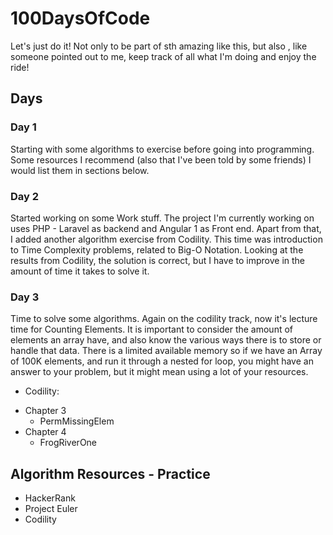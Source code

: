 # 100DaysOfCode
Let's just do it! Not only to be part of sth amazing like this, but also , like someone pointed out to me, keep track of all what I'm doing and enjoy the ride!

## Days

### Day 1
Starting with some algorithms to exercise before going into programming. Some resources I recommend (also that I've been told by some friends) I would list them in sections below.

### Day 2
Started working on some Work stuff. The project I'm currently working on uses PHP - Laravel as backend and Angular 1 as Front end. Apart from that, I added another algorithm exercise from Codility. This time was introduction to Time Complexity problems, related to Big-O Notation.
Looking at the results from Codility, the solution is correct, but I have to improve in the amount of time it takes to solve it.

### Day 3
Time to solve some algorithms. Again on the codility track, now it's lecture time for Counting Elements.
It is important to consider the amount of elements an array have, and also know the various ways there is to store or handle that data. There is a limited available memory so if we have an Array of 100K elements, and run it through a nested for loop, you might have an answer to your problem, but it might mean using a lot of your resources.
- Codility:
* Chapter 3
  - PermMissingElem
* Chapter 4
  - FrogRiverOne

## Algorithm Resources - Practice
- HackerRank
- Project Euler
- Codility
